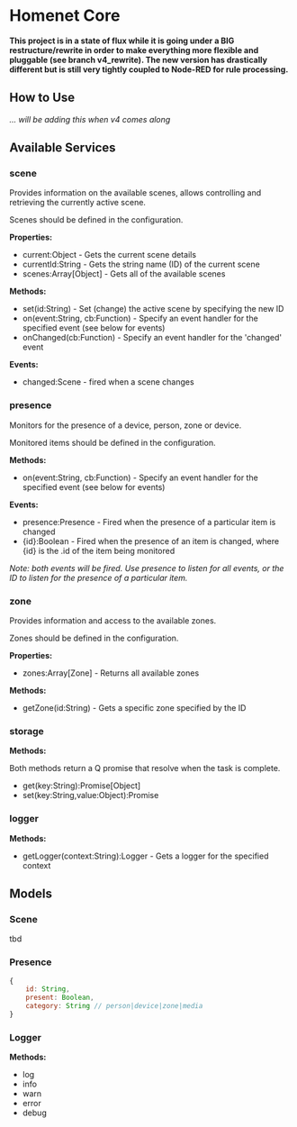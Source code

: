 # Homenet Core

**This project is in a state of flux while it is going under a BIG restructure/rewrite in order to make everything more flexible and pluggable (see branch v4_rewrite). The new version has drastically different but is still very tightly coupled to Node-RED for rule processing.**

## How to Use

*... will be adding this when v4 comes along*


## Available Services

### scene

Provides information on the available scenes, allows controlling and retrieving the currently active scene.

Scenes should be defined in the configuration.

**Properties:**
- current:Object - Gets the current scene details
- currentId:String - Gets the string name (ID) of the current scene
- scenes:Array[Object] - Gets all of the available scenes

**Methods:**
- set(id:String) - Set (change) the active scene by specifying the new ID
- on(event:String, cb:Function) - Specify an event handler for the specified event (see below for events)
- onChanged(cb:Function) - Specify an event handler for the 'changed' event

**Events:**
- changed:Scene - fired when a scene changes

### presence

Monitors for the presence of a device, person, zone or device.

Monitored items should be defined in the configuration.

**Methods:**
- on(event:String, cb:Function) - Specify an event handler for the specified event (see below for events)

**Events:**
- presence:Presence - Fired when the presence of a particular item is changed
- {id}:Boolean - Fired when the presence of an item is changed, where {id} is the .id of the item being monitored

*Note: both events will be fired. Use presence to listen for all events, or the ID to listen for the presence of a particular item.*

### zone

Provides information and access to the available zones.

Zones should be defined in the configuration.

**Properties:**
- zones:Array[Zone] - Returns all available zones

**Methods:**
- getZone(id:String) - Gets a specific zone specified by the ID

### storage

**Methods:**

Both methods return a Q promise that resolve when the task is complete.

- get(key:String):Promise[Object]
- set(key:String,value:Object):Promise

### logger

**Methods:**
- getLogger(context:String):Logger - Gets a logger for the specified context






## Models

### Scene
tbd

### Presence
```js
{
    id: String,
    present: Boolean,
    category: String // person|device|zone|media
}
```

### Logger

**Methods:**
- log
- info
- warn
- error
- debug

